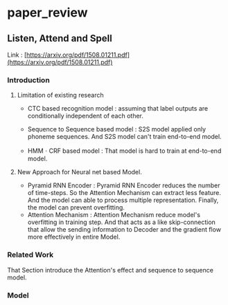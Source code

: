 # paper_review

## Listen, Attend and Spell

Link : [https://arxiv.org/pdf/1508.01211.pdf](https://arxiv.org/pdf/1508.01211.pdf)

### Introduction

1. Limitation of existing research

   - CTC based recognition model : assuming that label outputs are conditionally independent of each other.
   - Sequence to Sequence based model : S2S model applied only phoneme sequences. And S2S model can't train end-to-end model.

   - HMMㆍCRF based model : That model is hard to train at end-to-end model.   

2. New Approach for Neural net based Model.

   - Pyramid RNN Encoder : Pyramid RNN Encoder reduces the number of time-steps. So the Attention Mechanism can extract less feature. And the model can able to process multiple representation. Finally, the model can prevent overfitting.
   - Attention Mechanism : Attention Mechanism reduce model's overfitting in training step. And that acts as a like skip-connection that allow the sending information to Decoder and the gradient flow more effectively in entire Model. 

### Related Work

That Section introduce the Attention's effect and sequence to sequence model.

### Model 

